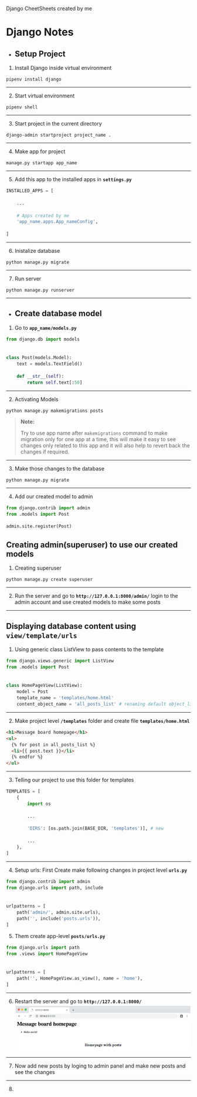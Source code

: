 Django CheetSheets created by me
# Django Notes

- ## Setup Project

1. Install Django inside virtual environment

```
pipenv install django
```

---

2. Start virtual environment

```
pipenv shell
```

---

3. Start project in the current directory

```
django-admin startproject project_name .
```

---

4. Make app for project

```
manage.py startapp app_name
```

---

5. Add this app to the installed apps in **`settings.py`**

```python
INSTALLED_APPS = [

    ...

    # Apps created by me
    'app_name.apps.App_nameConfig',

]
```

---

6. Inistalize database

```
python manage.py migrate
```

---

7. Run server

```
python manage.py runserver
```

---

- ## Create database model

1. Go to **`app_name/models.py`**

```python
from django.db import models


class Post(models.Model):
    text = models.TextField()

    def __str__(self):
        return self.text[:50]
```

---

2. Activating Models

```
python manage.py makemigrations posts
```

> **Note:**
>
> Try to use app name after `makemigrations` command to make migration only for one app at a time, this will make it easy to see changes only related to this app and it will also help to revert back the changes if required.

---

3. Make those changes to the database

```
python manage.py migrate
```

---

4. Add our created model to admin

```python
from django.contrib import admin
from .models import Post

admin.site.register(Post)
```

## Creating admin(superuser) to use our created models

1. Creating superuser

```
python manage.py create superuser
```

---

2. Run the server and go to **`http://127.0.0.1:8000/admin/`** login to the admin account and use created models to make some posts

---

## Displaying database content using **`view/template/urls`**

1. Using generic class ListView to pass contents to the template

```python
from django.views.generic import ListView
from .models import Post


class HomePageView(ListView):
    model = Post
    template_name = 'templates/home.html'
    content_object_name = 'all_posts_list' # renaming default object_list
```

---

2. Make project level **`/templates`** folder and create file **`templates/home.html`**

```html
<h1>Message board homepage</h1>
<ul>
  {% for post in all_posts_list %}
  <li>{{ post.text }}</li>
  {% endfor %}
</ul>
```

---

3. Telling our project to use this folder for templates

```python
TEMPLATES = [
    {
        import os

        ...

        'DIRS': [os.path.join(BASE_DIR, 'templates')], # new

        ...
    },
]
```

---

4. Setup urls: First Create make following changes in project level **`urls.py`**

```python
from django.contrib import admin
from django.urls import path, include


urlpatterns = [
    path('admin/', admin.site.urls),
    path('', include('posts.urls')),
]
```

5. Them create app-level **`posts/urls.py`**

```python
from django.urls import path
from .views import HomePageView


urlpatterns = [
    path('', HomePageView.as_view(), name = 'home'),
]
```

---

6. Restart the server and go to **`http://127.0.0.1:8000/`**
   ![Home page image](/home.png)

---

7. Now add new posts by loging to admin panel and make new posts and see the changes

---

8.
